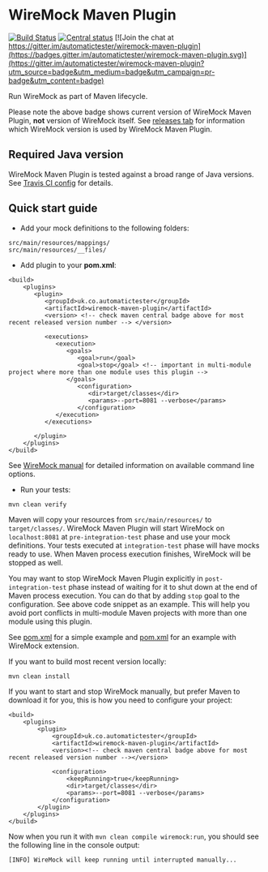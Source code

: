# WireMock Maven Plugin

[![Build Status](https://travis-ci.com/automatictester/wiremock-maven-plugin.svg?branch=master)](https://travis-ci.com/automatictester/wiremock-maven-plugin)
[![Central status](https://maven-badges.herokuapp.com/maven-central/uk.co.automatictester/wiremock-maven-plugin/badge.svg)](https://maven-badges.herokuapp.com/maven-central/uk.co.automatictester/wiremock-maven-plugin)
[![Join the chat at https://gitter.im/automatictester/wiremock-maven-plugin](https://badges.gitter.im/automatictester/wiremock-maven-plugin.svg)](https://gitter.im/automatictester/wiremock-maven-plugin?utm_source=badge&utm_medium=badge&utm_campaign=pr-badge&utm_content=badge)

Run WireMock as part of Maven lifecycle.
 
Please note the above badge shows current version of WireMock Maven Plugin, **not** version of WireMock itself. 
See [releases tab](https://github.com/automatictester/wiremock-maven-plugin/releases) for information which WireMock version is used by WireMock Maven Plugin.

## Required Java version

WireMock Maven Plugin is tested against a broad range of Java versions. See [Travis CI config](https://github.com/automatictester/wiremock-maven-plugin/blob/master/.travis.yml) for details.

## Quick start guide

- Add your mock definitions to the following folders:

```
src/main/resources/mappings/
src/main/resources/__files/
```

- Add plugin to your **pom.xml**:

```
<build>
    <plugins>
       <plugin>
          <groupId>uk.co.automatictester</groupId>
          <artifactId>wiremock-maven-plugin</artifactId>          
          <version> <!-- check maven central badge above for most recent released version number --> </version>
          
          <executions>
             <execution>
                <goals>
                   <goal>run</goal>
                   <goal>stop</goal> <!-- important in multi-module project where more than one module uses this plugin -->
                </goals>
                   <configuration>
                      <dir>target/classes</dir>
                      <params>--port=8081 --verbose</params>
                   </configuration>
             </execution>
          </executions>
          
       </plugin>   
    </plugins>
</build>
```

See [WireMock manual](http://wiremock.org/docs/running-standalone/) for detailed information on available command line options.

- Run your tests:

`mvn clean verify`

Maven will copy your resources from `src/main/resources/` to `target/classes/`. WireMock Maven Plugin will start WireMock on `localhost:8081` at 
`pre-integration-test` phase and use your mock definitions. Your tests executed at `integration-test` phase will have mocks ready to use. 
When Maven process execution finishes, WireMock will be stopped as well.

You may want to stop WireMock Maven Plugin explicitly in `post-integration-test` phase instead of waiting for it to shut down at the end of Maven process execution.
You can do that by adding `stop` goal to the configuration. See above code snippet as an example. This will help you avoid port conflicts in multi-module 
Maven projects with more than one module using this plugin.

See [pom.xml](https://github.com/automatictester/wiremock-maven-plugin/blob/master/src/it/core/pom.xml) for a simple example and [pom.xml](https://github.com/automatictester/wiremock-maven-plugin/blob/master/src/it/ext/pom.xml) for an example with WireMock extension.

If you want to build most recent version locally:

`mvn clean install`

If you want to start and stop WireMock manually, but prefer Maven to download it for you, this is how you need to configure your project:
  
```
<build>
    <plugins>
        <plugin>
            <groupId>uk.co.automatictester</groupId>
            <artifactId>wiremock-maven-plugin</artifactId>
            <version><!-- check maven central badge above for most recent released version number --></version>
            
            <configuration>
                <keepRunning>true</keepRunning>
                <dir>target/classes</dir>
                <params>--port=8081 --verbose</params>
            </configuration>
        </plugin>
    </plugins>
</build>
```

Now when you run it with `mvn clean compile wiremock:run`, you should see the following line in the console output:

```
[INFO] WireMock will keep running until interrupted manually...
```
